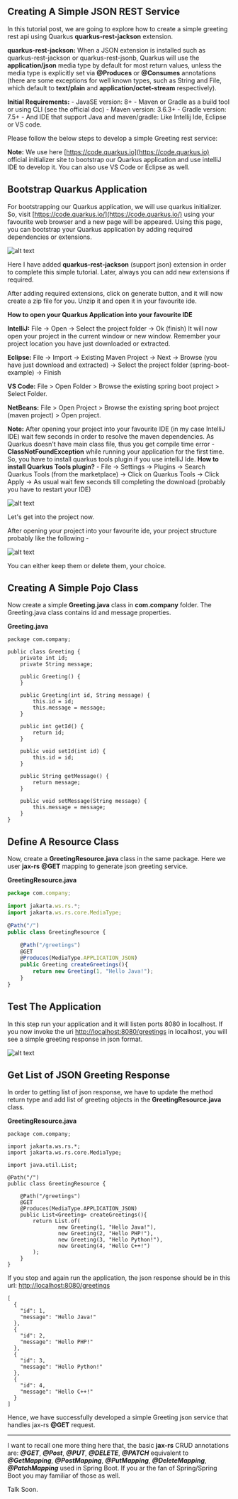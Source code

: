 ## Creating A Simple JSON REST Service


In this tutorial post, we are going to explore how to create a simple greeting rest api using Quarkus **quarkus-rest-jackson** extension.

**quarkus-rest-jackson:** When a JSON extension is installed such as quarkus-rest-jackson or quarkus-rest-jsonb, Quarkus will use the **application/json** media type by default for most return values, unless the media type is explicitly set via **@Produces** or **@Consumes** annotations (there are some exceptions for well known types, such as String and File, which default to **text/plain** and **application/octet-stream** respectively).


**Initial Requirements:**
    - JavaSE version: 8+
    - Maven or Gradle as a build tool or using CLI (see the official doc)
    - Maven version: 3.6.3+
    - Gradle version: 7.5+
    - And IDE that support Java and maven/gradle: Like Intellij Ide, Eclipse or VS code.


Please follow the below steps to develop a simple Greeting rest service:

**Note:** We use here [https://code.quarkus.io](https://code.quarkus.io)  official initializer site to bootstrap our Quarkus application and use intelliJ IDE to develop it. You can also use VS Code or Eclipse as well.


## Bootstrap Quarkus Application

For bootstrapping our Quarkus application, we will use quarkus initializer. So, visit [https://code.quarkus.io/](https://code.quarkus.io/) using your favourite web browser and a new page will be appeared. Using this page, you can bootstrap your Quarkus application by adding required dependencies or extensions.

![alt text](/img3.png)


Here I have added **quarkus-rest-jackson** (support json) extension in order to complete this simple tutorial. Later, always you can add new extensions if required.

After adding required extensions, click on generate button, and it will now create a zip file for you. Unzip it and open it in your favourite ide.

**How to open your Quarkus Application into your favourite IDE**

**IntelliJ:** File -> Open -> Select the project folder -> Ok (finish) It will now open your project in the current window or new window. Remember your project location you have just downloaded or extracted.

**Eclipse:** File -> Import -> Existing Maven Project -> Next -> Browse (you have just download and extracted) -> Select the project folder (spring-boot-example) -> Finish

**VS Code:** File > Open Folder > Browse the existing spring boot project > Select Folder.

**NetBeans:** File > Open Project > Browse the existing spring boot project (maven project) > Open project.

**Note:** After opening your project into your favourite IDE (in my case IntelliJ IDE) wait few seconds in order to resolve the maven dependencies. As Quarkus doesn't have main class file, thus you get compile time error - **ClassNotFoundException** while running your application for the first time. So, you have to install quarkus tools plugin if you use intelliJ Ide. **How to install Quarkus Tools plugin?** - File -> Settings -> Plugins -> Search Quarkus Tools (from the marketplace) -> Click on Quarkus Tools -> Click Apply -> As usual wait few seconds till completing the download (probably you have to restart your IDE)

![alt text](img2.png)

Let's get into the project now. 

After opening your project into your favourite ide, your project structure probably like the following -

![alt text](/img1.jpg)

You can either keep them or delete them, your choice.

## Creating A Simple Pojo Class

Now create a simple **Greeting.java** class in **com.company** folder. The Greeting.java class contains id and message properties.

**Greeting.java**

```
package com.company;

public class Greeting {
    private int id;
    private String message;

    public Greeting() {
    }

    public Greeting(int id, String message) {
        this.id = id;
        this.message = message;
    }

    public int getId() {
        return id;
    }

    public void setId(int id) {
        this.id = id;
    }

    public String getMessage() {
        return message;
    }

    public void setMessage(String message) {
        this.message = message;
    }
}
```

## Define A Resource Class

Now, create a **GreetingResource.java** class in the same package. Here we user **jax-rs** **@GET** mapping to generate json greeting service.


**GreetingResource.java**

```js
package com.company;

import jakarta.ws.rs.*;
import jakarta.ws.rs.core.MediaType;

@Path("/")
public class GreetingResource {

    @Path("/greetings")
    @GET
    @Produces(MediaType.APPLICATION_JSON)
    public Greeting createGreetings(){
        return new Greeting(1, "Hello Java!");
    }
}
```

## Test The Application

In this step run your application and it will listen ports 8080 in localhost. If you now invoke the uri [http://localhost:8080/greetings](http://localhost:8080/greetings) in localhost, you will see a simple greeting response in json format.


![alt text](/img2.png)


## Get List of JSON Greeting Response

In order to getting list of json response, we have to update the method return type and add list of greeting objects in the **GreetingResource.java** class.


**GreetingResource.java**

```
package com.company;

import jakarta.ws.rs.*;
import jakarta.ws.rs.core.MediaType;

import java.util.List;

@Path("/")
public class GreetingResource {

    @Path("/greetings")
    @GET
    @Produces(MediaType.APPLICATION_JSON)
    public List<Greeting> createGreetings(){
        return List.of(
                new Greeting(1, "Hello Java!"),
                new Greeting(2, "Hello PHP!"),
                new Greeting(3, "Hello Python!"),
                new Greeting(4, "Hello C++!")
        );
    }
}

```

If you stop and again run the application, the json response should be in this url: [http://localhost:8080/greetings](http://localhost:8080/greetings)

```
[
  {
    "id": 1,
    "message": "Hello Java!"
  },
  {
    "id": 2,
    "message": "Hello PHP!"
  },
  {
    "id": 3,
    "message": "Hello Python!"
  },
  {
    "id": 4,
    "message": "Hello C++!"
  }
]
```

Hence, we have successfully developed a simple Greeting json service that handles jax-rs **@GET** request.


-----

I want to recall one more thing here that, the basic **jax-rs** CRUD annotations are: ***@GET***, ***@Post***, ***@PUT***, ***@DELETE***, ***@PATCH*** equivalent to ***@GetMapping***, ***@PostMapping***, ***@PutMapping***, ***@DeleteMapping***, ***@PatchMapping*** used in Spring Boot. If you ar the fan of Spring/Spring Boot you may familiar of those as well.

Talk Soon.

